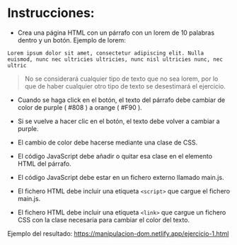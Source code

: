 # Instrucciones:

* Crea una página HTML con un párrafo con un lorem de 10 palabras dentro y un botón. Ejemplo de lorem:
```
Lorem ipsum dolor sit amet, consectetur adipiscing elit. Nulla euismod, nunc nec ultricies ultricies, nunc nisl ultricies nunc, nec ultric
```
> No se considerará cualquier tipo de texto que no sea lorem, por lo que de haber cualquier otro tipo de texto se desestimará el ejercicio.

* Cuando se haga click en el botón, el texto del párrafo debe cambiar de color de purple ( #808 ) a orange ( #F90 ).

* Si se vuelve a hacer clic en el botón, el texto debe volver a cambiar a purple.

* El cambio de color debe hacerse mediante una clase de CSS.

* El código JavaScript debe añadir o quitar esa clase en el elemento HTML del párrafo.

* El código JavaScript debe estar en un fichero externo llamado main.js.

* El fichero HTML debe incluir una etiqueta `<script>` que cargue el fichero main.js.

* El fichero HTML debe incluir una etiqueta `<link>` que cargue un fichero CSS con la clase necesaria para cambiar el color del texto.


Ejemplo del resultado: https://manipulacion-dom.netlify.app/ejercicio-1.html